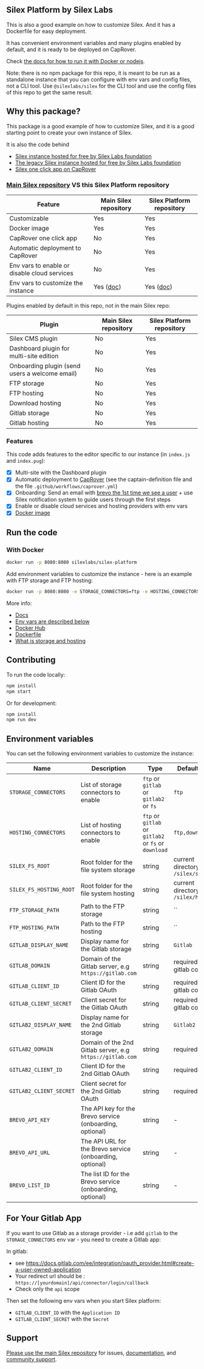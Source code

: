 ## Silex Platform by Silex Labs

This is also a good example on how to customize Silex. And it has a Dockerfile for easy deployment.

It has convenient environment variables and many plugins enabled by default, and it is ready to be deployed on CapRover.

Check [the docs for how to run it with Docker or nodejs](https://docs.silex.me/en/dev/run).

Note: there is no npm package for this repo, it is meant to be run as a standalone instance that you can configure with env vars and config files, not a CLI tool. Use `@silexlabs/silex` for the CLI tool and use the config files of this repo to get the same result.

## Why this package?

This package is a good example of how to customize Silex, and it is a good starting point to create your own instance of Silex.

It is also the code behind

* [Silex instance hosted for free by Silex Labs foundation](https://v3.silex.me)
* [The legacy Silex instance hosted for free by Silex Labs foundation](https://editor.silex.me)
* [Silex one click app on CapRover](https://github.com/caprover/one-click-apps/blob/master/public/v4/apps/silex-platform.yml)

### [Main Silex repository](https://github.com/silexlabs/Silex/) VS this Silex Platform repository

| Feature | Main Silex repository | Silex Platform repository |
|---------|-----------------------|---------------------------|
| Customizable | Yes | Yes |
| Docker image | Yes | Yes |
| CapRover one click app | No | Yes |
| Automatic deployment to CapRover | No | Yes |
| Env vars to enable or disable cloud services | No | Yes |
| Env vars to customize the instance | Yes ([doc](https://docs.silex.me/en/dev/options)) | Yes ([doc](#environment-variables)) |

Plugins enabled by default in this repo, not in the main Silex repo:

| Plugin | Main Silex repository | Silex Platform repository |
|--------|-----------------------|---------------------------|
| Silex CMS plugin | No | Yes |
| Dashboard plugin for multi-site edition | No | Yes |
| Onboarding plugin (send users a welcome email) | No | Yes |
| FTP storage | No | Yes |
| FTP hosting | No | Yes |
| Download hosting | No | Yes |
| Gitlab storage | No | Yes |
| Gitlab hosting | No | Yes |

### Features

This code adds features to the editor specific to our instance (in `index.js` and `index.pug`):

* [x] Multi-site with the Dashboard plugin
* [x] Automatic deployment to [CapRover](https://caprover.com/) (see the captain-definition file and the file `.github/workflows/caprover.yml`)
* [x] Onboarding: Send an email with [brevo the 1st time we see a user](https://brevo.com/) + use Silex notification system to guide users through the first steps
* [x] Enable or disable cloud services and hosting providers with env vars
* [x] [Docker image](https://hub.docker.com/r/silexlabs/silex-platform)

## Run the code

### With Docker

```bash
docker run -p 8080:8080 silexlabs/silex-platform
```

Add environment variables to customize the instance - here is an example with FTP storage and FTP hosting:

```bash
docker run -p 8080:8080 -e STORAGE_CONNECTORS=ftp -e HOSTING_CONNECTORS=ftp,download silexlabs/silex-platform
```

More info:

* [Docs](https://docs.silex.me/en/dev/run)
* [Env vars are described below](#environment-variables)
* [Docker Hub](https://hub.docker.com/r/silexlabs/silex-platform)
* [Dockerfile](Dockerfile)
* [What is storage and hosting](https://docs.silex.me/en/dev/connect)

## Contributing

To run the code locally:

```bash
npm install
npm start
```

Or for development:

```bash
npm install
npm run dev
```

## Environment variables

You can set the following environment variables to customize the instance:

| Name | Description | Type | Default value |
|------|-------------| ---- |---------------|
| `STORAGE_CONNECTORS` | List of storage connectors to enable | `ftp` or `gitlab` or `gitlab2` or `fs` | `ftp` |
| `HOSTING_CONNECTORS` | List of hosting connectors to enable | `ftp` or `gitlab` or `gitlab2` or `fs` or `download` | `ftp,download` |
| `SILEX_FS_ROOT` | Root folder for the file system storage | string | current directory + `/silex/storage/` |
| `SILEX_FS_HOSTING_ROOT` | Root folder for the file system hosting | string | current directory + `/silex/hosting/` |
| `FTP_STORAGE_PATH` | Path to the FTP storage | string | `` |
| `FTP_HOSTING_PATH` | Path to the FTP hosting | string | `` |
| `GITLAB_DISPLAY_NAME` | Display name for the Gitlab storage | string | `Gitlab` |
| `GITLAB_DOMAIN` | Domain of the Gitlab server, e.g `https://gitlab.com` | string | required with gitlab connector |
| `GITLAB_CLIENT_ID` | Client ID for the Gitlab OAuth | string | required with gitlab connector |
| `GITLAB_CLIENT_SECRET` | Client secret for the Gitlab OAuth | string | required with gitlab connector |
| `GITLAB2_DISPLAY_NAME` | Display name for the 2nd Gitlab storage | string | `Gitlab2` |
| `GITLAB2_DOMAIN` | Domain of the 2nd Gitlab server, e.g `https://gitlab.com` | string | required |
| `GITLAB2_CLIENT_ID` | Client ID for the 2nd Gitlab OAuth | string | required |
| `GITLAB2_CLIENT_SECRET` | Client secret for the 2nd Gitlab OAuth | string | required |
| `BREVO_API_KEY` | The API key for the Brevo service (onboarding, optional) | string | - |
| `BREVO_API_URL` | The API URL for the Brevo service (onboarding, optional) | string | - |
| `BREVO_LIST_ID` | The list ID for the Brevo service (onboarding, optional) | string | - |


## For Your Gitlab App 

If you want to use Gitlab as a storage provider - i.e add `gitlab` to the `STORAGE_CONNECTORS` env var - you need to create a Gitlab app:

In gitlab:

- see https://docs.gitlab.com/ee/integration/oauth_provider.html#create-a-user-owned-application
- Your redirect url should be : `https://[yourdomain]/api/connector/login/callback`
- Check only the `api` scope

Then set the following env vars when you start Silex platform:

- `GITLAB_CLIENT_ID` with the `Application ID`
- `GITLAB_CLIENT_SECRET` with the `Secret`

## Support

[Please use the main Silex repository](https://github.com/silexlabs/Silex/) for issues, [documentation](https://docs.silex.me/), and [community support](https://community.silex.me/).

